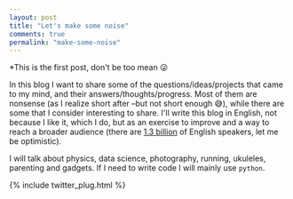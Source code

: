 ```yaml
---
layout: post
title: "Let's make some noise"
comments: true
permalink: "make-some-noise"
---
```


*This is the first post, don't be too mean 😜

In this blog I want to share some of the questions/ideas/projects that came to my mind, and their answers/thoughts/progress. Most of them are nonsense (as I realize short after –but not short enough 😅), while there are some that I consider interesting to share. I'll write this blog in English, not because I like it, which I do, but as an exercise to improve and a way to reach a broader audience (there are [1.3 billion](https://en.wikipedia.org/wiki/List_of_countries_by_English-speaking_population) of English speakers, let me be optimistic).

I will talk about physics, data science, photography, running, ukuleles, parenting and gadgets. If I need to write code I will mainly use ``python``.

{% include twitter_plug.html %}
